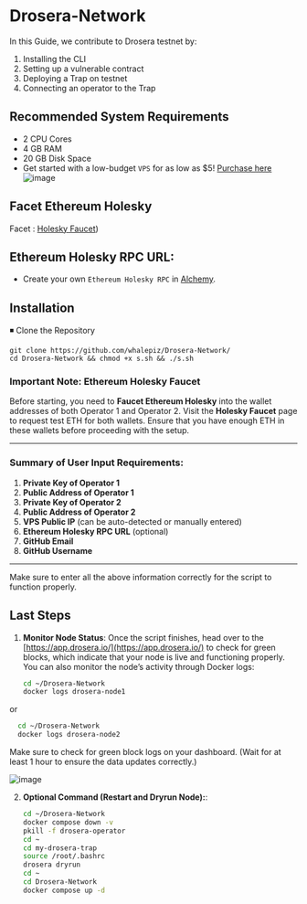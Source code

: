 # Drosera-Network
In this Guide, we contribute to Drosera testnet by:
1. Installing the CLI
2. Setting up a vulnerable contract
3. Deploying a Trap on testnet
4. Connecting an operator to the Trap

## Recommended System Requirements
* 2 CPU Cores
* 4 GB RAM
* 20 GB Disk Space
* Get started with a low-budget `VPS` for as low as $5! [Purchase here](https://xorek.cloud/?from=27450)
![image](https://github.com/user-attachments/assets/691efaf0-c589-45df-b2c0-62578e908a56)

## Facet Ethereum Holesky 

Facet : [Holesky Faucet](https://holesky-faucet.pk910.de/))

## Ethereum Holesky RPC URL:
* Create your own `Ethereum Holesky RPC` in [Alchemy](https://dashboard.alchemy.com/).

## Installation
◾ Clone the Repository
```
git clone https://github.com/whalepiz/Drosera-Network/
cd Drosera-Network && chmod +x s.sh && ./s.sh
```

### **Important Note: Ethereum Holesky Faucet**

Before starting, you need to **Faucet Ethereum Holesky** into the wallet addresses of both Operator 1 and Operator 2. Visit the **Holesky Faucet** page to request test ETH for both wallets. Ensure that you have enough ETH in these wallets before proceeding with the setup.

---

### **Summary of User Input Requirements:**

1. **Private Key of Operator 1**
2. **Public Address of Operator 1**
3. **Private Key of Operator 2**
4. **Public Address of Operator 2**
5. **VPS Public IP** (can be auto-detected or manually entered)
6. **Ethereum Holesky RPC URL** (optional)
7. **GitHub Email**
8. **GitHub Username**

---

Make sure to enter all the above information correctly for the script to function properly.

## Last Steps

1. **Monitor Node Status**:
   Once the script finishes, head over to the [https://app.drosera.io/](https://app.drosera.io/) to check for green blocks, which indicate that your node is live and functioning properly.
   You can also monitor the node’s activity through Docker logs:

     ```bash
     cd ~/Drosera-Network
     docker logs drosera-node1
     ```
or

   ```bash
     cd ~/Drosera-Network
     docker logs drosera-node2
   ```

 Make sure to check for green block logs on your dashboard. (Wait for at least 1 hour to ensure the data updates correctly.)

![image](https://github.com/user-attachments/assets/d2d89770-25fb-4ed8-a49c-4d339cd740fe)



2. **Optional Command (Restart and Dryrun Node):**:
     ```bash
     cd ~/Drosera-Network
     docker compose down -v
     pkill -f drosera-operator
     cd ~
     cd my-drosera-trap
     source /root/.bashrc
     drosera dryrun
     cd ~
     cd Drosera-Network
     docker compose up -d
     ```






